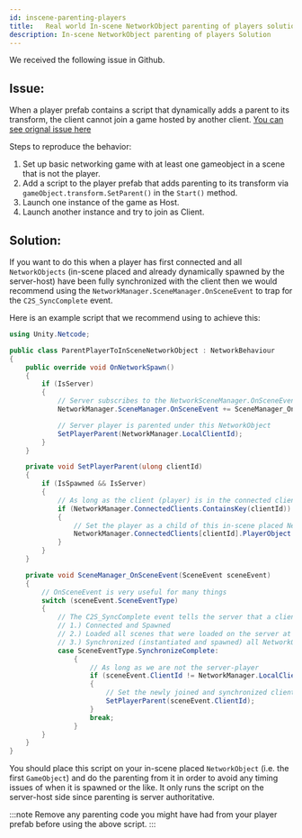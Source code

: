 ```yaml
---
id: inscene-parenting-players
title:   Real world In-scene NetworkObject parenting of players solution
description: In-scene NetworkObject parenting of players Solution
---
```



We received the following issue in Github. 

## Issue:

When a player prefab contains a script that dynamically adds a parent to its transform, the client cannot join a game hosted by another client. [You can see orignal issue here](https://github.com/Unity-Technologies/com.unity.netcode.gameobjects/issues/1211)

Steps to reproduce the behavior:

1. Set up basic networking game with at least one gameobject in a scene that is not the player.
1. Add a script to the player prefab that adds parenting to its transform via `gameObject.transform.SetParent()` in the `Start()` method.
1. Launch one instance of the game as Host.
1. Launch another instance and try to join as Client.

## Solution:


If you want to do this when a player has first connected and all `NetworkObjects` (in-scene placed and already dynamically spawned by the server-host) have been fully synchronized with the client then we would recommend using the `NetworkManager.SceneManager.OnSceneEvent` to trap for the `C2S_SyncComplete` event.

Here is an example script that we recommend using to achieve this:

```csharp
using Unity.Netcode;

public class ParentPlayerToInSceneNetworkObject : NetworkBehaviour
{   
    public override void OnNetworkSpawn()
    {
        if (IsServer)
        {
            // Server subscribes to the NetworkSceneManager.OnSceneEvent event
            NetworkManager.SceneManager.OnSceneEvent += SceneManager_OnSceneEvent;

            // Server player is parented under this NetworkObject
            SetPlayerParent(NetworkManager.LocalClientId);
        }
    }

    private void SetPlayerParent(ulong clientId)
    {
        if (IsSpawned && IsServer)
        {
            // As long as the client (player) is in the connected clients list
            if (NetworkManager.ConnectedClients.ContainsKey(clientId))
            {
                // Set the player as a child of this in-scene placed NetworkObject 
                NetworkManager.ConnectedClients[clientId].PlayerObject.transform.parent = transform;
            }
        }
    }

    private void SceneManager_OnSceneEvent(SceneEvent sceneEvent)
    {
        // OnSceneEvent is very useful for many things
        switch (sceneEvent.SceneEventType)
        {
            // The C2S_SyncComplete event tells the server that a client-player has:
            // 1.) Connected and Spawned
            // 2.) Loaded all scenes that were loaded on the server at the time of connecting
            // 3.) Synchronized (instantiated and spawned) all NetworkObjects in the network session
            case SceneEventType.SynchronizeComplete:
                {
                    // As long as we are not the server-player
                    if (sceneEvent.ClientId != NetworkManager.LocalClientId)
                    {
                        // Set the newly joined and synchronized client-player as a child of this in-scene placed NetworkObject
                        SetPlayerParent(sceneEvent.ClientId);
                    }
                    break;
                }
        }
    }
}
```

You should place this script on your in-scene placed `NetworkObject` (i.e. the first `GameObject`) and do the parenting from it in order to avoid any timing issues of when it is spawned or the like. It only runs the script on the server-host side since parenting is server authoritative. 


:::note
Remove any parenting code you might have had from your player prefab before using the above script.
:::
